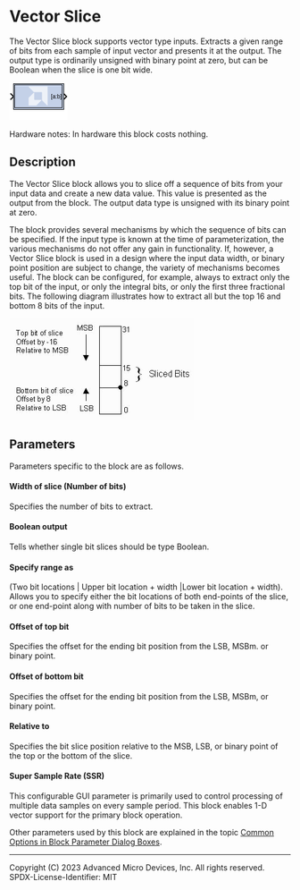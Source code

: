 # Vector Slice

The Vector Slice block supports vector type inputs.
Extracts a given range of bits from each sample of input vector and
presents it at the output. The output type is ordinarily unsigned with
binary point at zero, but can be Boolean when the slice is one bit wide.

![](./Images/block.png)


Hardware notes: In hardware this block costs nothing.

## Description

The Vector Slice block allows you to slice off a sequence of bits from
your input data and create a new data value. This value is presented as
the output from the block. The output data type is unsigned with its
binary point at zero.

The block provides several mechanisms by which the sequence of bits can
be specified. If the input type is known at the time of
parameterization, the various mechanisms do not offer any gain in
functionality. If, however, a Vector Slice block is used in a design
where the input data width, or binary point position are subject to
change, the variety of mechanisms becomes useful. The block can be
configured, for example, always to extract only the top bit of the
input, or only the integral bits, or only the first three fractional
bits. The following diagram illustrates how to extract all but the top
16 and bottom 8 bits of the input.

  
![](./Images/kfj1538085493452.png)  

## Parameters

Parameters specific to the block are as follows.

#### Width of slice (Number of bits)  
Specifies the number of bits to extract.

#### Boolean output  
Tells whether single bit slices should be type Boolean.

#### Specify range as  
(Two bit locations \| Upper bit location + width \|Lower bit location +
width). Allows you to specify either the bit locations of both
end-points of the slice, or one end-point along with number of bits to
be taken in the slice.

#### Offset of top bit  
Specifies the offset for the ending bit position from the LSB, MSBm. or
binary point.

#### Offset of bottom bit  
Specifies the offset for the ending bit position from the LSB, MSBm, or
binary point.

#### Relative to  
Specifies the bit slice position relative to the MSB, LSB, or binary
point of the top or the bottom of the slice.

#### Super Sample Rate (SSR)
This configurable GUI parameter is primarily
used to control processing of multiple data samples on every sample
period. This block enables 1-D vector support for the primary block
operation.


Other parameters used by this block are explained in the topic [Common
Options in Block Parameter Dialog
Boxes](../../GEN/common-options/README.md).

--------------
Copyright (C) 2023 Advanced Micro Devices, Inc. All rights reserved.
SPDX-License-Identifier: MIT
